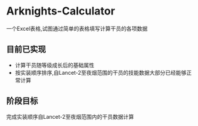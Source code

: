 # Arknights-Calculator
一个Excel表格,试图通过简单的表格填写计算干员的各项数据
## 目前已实现
* 计算干员随等级成长后的基础属性
* 按实装顺序排序,自Lancet-2至夜烟范围的干员的技能数据大部分已经能够正常计算
## 阶段目标
完成实装顺序自Lancet-2至夜烟范围内的干员数据计算
